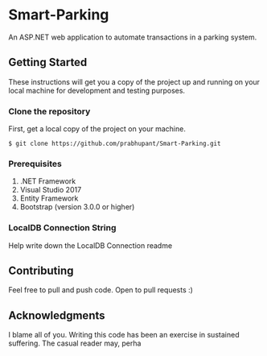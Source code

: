 # Smart-Parking

An ASP.NET web application to automate transactions in a parking system.

## Getting Started

These instructions will get you a copy of the project up and running on your local machine for development and testing purposes.

### Clone the repository

First, get a local copy of the project on your machine.

```
$ git clone https://github.com/prabhupant/Smart-Parking.git
```

### Prerequisites 

1. .NET Framework
2. Visual Studio 2017
3. Entity Framework
4. Bootstrap (version 3.0.0 or higher)

### LocalDB Connection String

Help write down the LocalDB Connection readme

## Contributing

Feel free to pull and push code. Open to pull requests :)

## Acknowledgments

I blame all of you. Writing this code has been an exercise in sustained suffering. The casual reader may, perha
